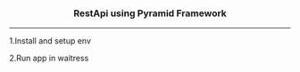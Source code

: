 <h3 style="text-align:center;">RestApi using Pyramid Framework</h3>
<hr>

1.Install and setup env

2.Run app in waitress

